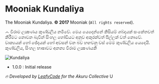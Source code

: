 # Mooniak Kundaliya

The Mooniak Kundaliya. **© 2017** Mooniak (`All rights reserved`).

෴ විරාම ලක්‍ෂණය කුණ්ඩලිය නමිවේ. මෙය යෙදෙන්නේ කිසියම් ශබ්දයක් සංකේතවත් කිරීමට නොවන බැවින් සිංහල හෝඩියට අනුව අකුරක්වත් පිල්ලක් වත් නොවේ. වාක්‍යයක් හෝ ඡේදයක් හෝ අවසන් වන බව හඟවනු වස් මෙම කුණ්ඩලිය යෙදෙයි. කුණ්ඩලිය, සිංහල භාෂාවට අනන්‍ය විරාම ලක්‍ෂණයකි

![Kundaliya](https://upload.wikimedia.org/wikipedia/commons/5/5d/%E0%B6%9A%E0%B7%94%E0%B6%AB%E0%B7%8A%E0%B6%A9%E0%B6%BD%E0%B7%92%E0%B6%BA.png)

  - 1.0.0 : Initial release

*:fire: Developed by [LeafyCode](http://leafycode.com/) for the Akuru Collective*
U
